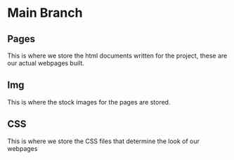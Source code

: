 # Main Branch
## Pages
This is where we store the html documents written for the project, these are our actual webpages built. 
## Img
This is where the stock images for the pages are stored.
## CSS
This is where we store the CSS files that determine the look of our webpages
